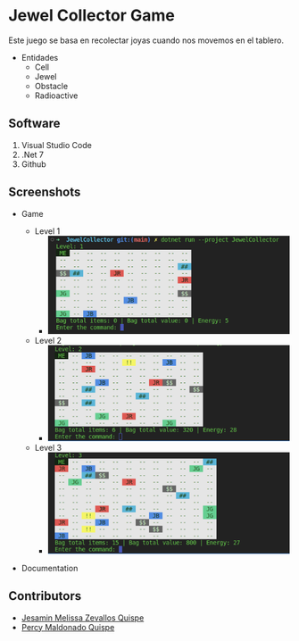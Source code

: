 # Jewel Collector Game
Este juego se basa en recolectar joyas cuando nos movemos en el tablero.

- Entidades
  - Cell
  - Jewel
  - Obstacle
  - Radioactive

## Software
1.  Visual Studio Code
2.  .Net 7
3.  Github

## Screenshots
- Game
  - Level 1
    - ![Alt text](./images/level1.png "Level 1")
  - Level 2
    - ![Alt text](./images/level2.png "Level 2")
  - Level 3
    - ![Alt text](./images/level3.png "Level 3")

- Documentation

## Contributors
- [Jesamin Melissa Zevallos Quispe](https://github.com/Jesamin-30)
- [Percy Maldonado Quispe](https://github.com/maldonadoq)